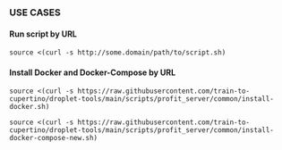 ### USE CASES ###

#### Run script by URL ####
```
source <(curl -s http://some.domain/path/to/script.sh)
```

#### Install Docker and Docker-Compose by URL ####
```
source <(curl -s https://raw.githubusercontent.com/train-to-cupertino/droplet-tools/main/scripts/profit_server/common/install-docker.sh)
```
```
source <(curl -s https://raw.githubusercontent.com/train-to-cupertino/droplet-tools/main/scripts/profit_server/common/install-docker-compose-new.sh)
```

